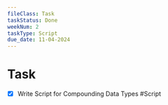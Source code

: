 ```yaml
---
fileClass: Task
taskStatus: Done
weekNum: 2
taskType: Script
due_date: 11-04-2024
---
```

 
# Task
- [x] Write Script for Compounding Data Types #Script 


 
